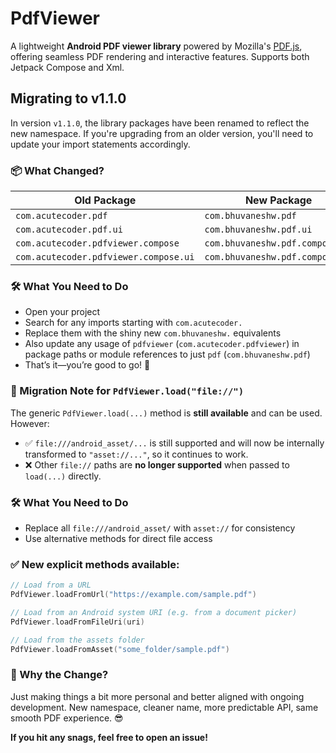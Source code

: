 
# PdfViewer
A lightweight **Android PDF viewer library** powered by Mozilla's [PDF.js](https://github.com/mozilla/pdf.js), offering seamless PDF rendering and interactive features. Supports both Jetpack Compose and Xml.

## Migrating to v1.1.0

In version `v1.1.0`, the library packages have been renamed to reflect the new namespace. If you're upgrading from an older version, you'll need to update your import statements accordingly.

### 📦 What Changed?

| Old Package                           | New Package                     |  
|---------------------------------------|---------------------------------|  
| `com.acutecoder.pdf`                  | `com.bhuvaneshw.pdf`            |  
| `com.acutecoder.pdf.ui`               | `com.bhuvaneshw.pdf.ui`         |  
| `com.acutecoder.pdfviewer.compose`    | `com.bhuvaneshw.pdf.compose`    |  
| `com.acutecoder.pdfviewer.compose.ui` | `com.bhuvaneshw.pdf.compose.ui` |  

### 🛠 What You Need to Do

- Open your project
- Search for any imports starting with `com.acutecoder.`
- Replace them with the shiny new `com.bhuvaneshw.` equivalents
- Also update any usage of `pdfviewer` (`com.acutecoder.pdfviewer`) in package paths or module references to just `pdf` (`com.bhuvaneshw.pdf`)
- That’s it—you’re good to go! 🚀

### 🔁 Migration Note for `PdfViewer.load("file://")`

The generic `PdfViewer.load(...)` method is **still available** and can be used. However:

- ✅ `file:///android_asset/...` is still supported and will now be internally transformed to `"asset://..."`, so it continues to work.
- ❌ Other `file://` paths are **no longer supported** when passed to `load(...)` directly.

### 🛠 What You Need to Do

- Replace all `file:///android_asset/` with `asset://` for consistency
- Use alternative methods for direct file access

### ✅ New explicit methods available:

```kotlin
// Load from a URL
PdfViewer.loadFromUrl("https://example.com/sample.pdf")

// Load from an Android system URI (e.g. from a document picker)
PdfViewer.loadFromFileUri(uri)

// Load from the assets folder
PdfViewer.loadFromAsset("some_folder/sample.pdf")
```

### 💬 Why the Change?

Just making things a bit more personal and better aligned with ongoing development. New namespace, cleaner name, more predictable API, same smooth PDF experience. 😎

**If you hit any snags, feel free to open an issue!**
